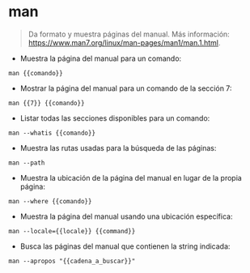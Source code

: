 # man

> Da formato y muestra páginas del manual.
> Más información: <https://www.man7.org/linux/man-pages/man1/man.1.html>.

- Muestra la página del manual para un comando:

`man {{comando}}`

- Mostrar la página del manual para un comando de la sección 7:

`man {{7}} {{comando}}`

- Listar todas las secciones disponibles para un comando:

`man --whatis {{comando}}`

- Muestra las rutas usadas para la búsqueda de las páginas:

`man --path`

- Muestra la ubicación de la página del manual en lugar de la propia página:

`man --where {{comando}}`

- Muestra la página del manual usando una ubicación específica:

`man --locale={{locale}} {{command}}`

- Busca las páginas del manual que contienen la string indicada:

`man --apropos "{{cadena_a_buscar}}"`
